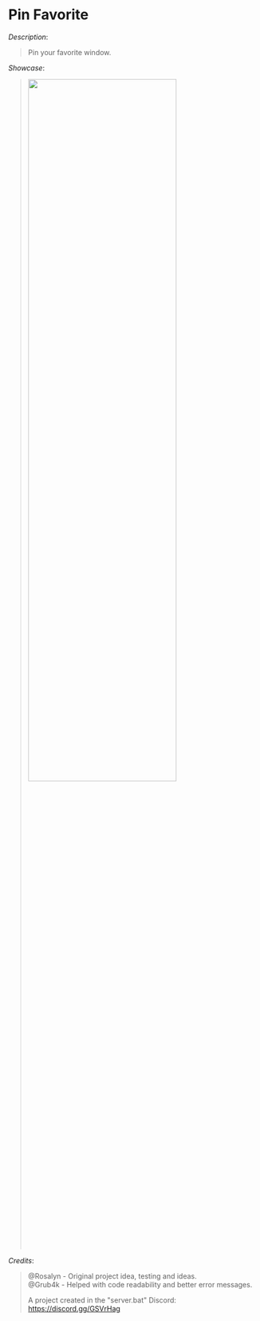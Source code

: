 # Pin Favorite

*Description*:
> Pin your favorite window.

*Showcase*:

> <img src="https://user-images.githubusercontent.com/62464560/184023406-4cba6c9f-0195-4da5-9aee-e7908ab18794.png" width="80%" height="60%">

*Credits*:
> @Rosalyn - Original project idea, testing and ideas.<br />
> @Grub4k - Helped with code readability and better error messages.
>
> A project created in the "server.bat" Discord: https://discord.gg/GSVrHag
